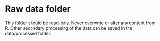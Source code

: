 # Raw data folder

This folder should be read-only. Never overwrite or alter any content from R.
Other secondary processing of the data can be saved in the data/processed folder.